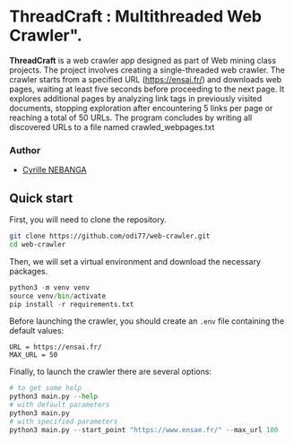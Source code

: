 # ThreadCraft : Multithreaded Web Crawler".

**ThreadCraft** is a web crawler app designed as part of Web mining class projects.
The project involves creating a single-threaded web crawler. The crawler starts from a specified URL (https://ensai.fr/) and downloads web pages, waiting at least five seconds before proceeding to the next page. It explores additional pages by analyzing link tags in previously visited documents, stopping exploration after encountering 5 links per page or reaching a total of 50 URLs. The program concludes by writing all discovered URLs to a file named crawled_webpages.txt


### Author

- [Cyrille NEBANGA](https://github.com/odi77)


## Quick start

First, you will need to clone the repository.
```bash
git clone https://github.com/odi77/web-crawler.git
cd web-crawler
```

Then, we will set a virtual environment and download the necessary packages.
```python
python3 -m venv venv
source venv/bin/activate
pip install -r requirements.txt
```
Before launching the crawler, you should create an `.env` file containing the default values:
```
URL = https://ensai.fr/
MAX_URL = 50
```

Finally, to launch the crawler there are several options:
```python
# to get some help
python3 main.py --help
# with default parameters
python3 main.py
# with specified parameters
python3 main.py --start_point "https://www.ensae.fr/" --max_url 100
